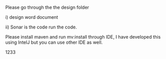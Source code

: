 Please go through the the design folder

 i) design word document	
 
 ii) Sonar is the code run the code.
 
 Please install maven and run mv:install through IDE, I have developed this using IntelJ but you can use other IDE as well.

1233